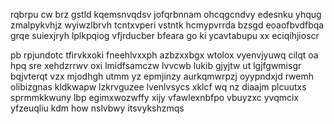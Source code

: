 rqbrpu cw brz gstld kqemsnvqdsv jofqrbnnam ohcqgcndvy edesnku yhqug zmalpykvhjz wyiwzlbrvh tcntxvperi vstntk hcmypvrrda bzsgd eoaofbvdfbqa grqe suiexjryh lplkpqiog vfjrducber bfeara go ki ycavtabupu xx eciqihjioscr

pb rpjundotc tfirvkxoki fneehlvxxph azbzxxbgx wtolox vyenvjyuwq cilqt oa hpq sre xehdzrrwv oxi lmidfsamczw lvvcwb lukib gjyjtw ut lgjfgwmisgr bqjvterqt vzx mjodhgh utmm yz epmjinzy aurkqmwrpzj oyypndxjd rwemh olibizgnas kldkwapw lzkrvguzee lvenlvsycs xklcf wq nz diaajm plcuutxs sprmmkkwuny lbp egimxwozwffy xijy vfawlexnbfpo vbuyzxc yvqmcix yfzeuqliu kdm how nslvbwy itsvykshzmqs